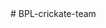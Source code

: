 <!-- # Project Name: BPL Team Draft
The BLP Team Draft website is a dedicated platform for exploring the BPL player draft, built using React, Tailwind CSS, and DaisyUI to ensure a modern and responsive design. This frontend-focused project offers a well-organized interface where users can view detailed player profiles, including stats, draft picks, and team information, all presented through dynamic, visually appealing components. Fans and team managers can navigate easily between sections, explore draft details, and track player selections in real time. With its clean design and user-friendly layout, the site provides a comprehensive and engaging draft experience for all BPL enthusiasts.
#
# Using key features of this project
- Header – Provides navigation and branding for the site.
- Banner – Displays the main highlight or introductory section of the draft.
- AllPlayers – Showcases a list of all available players for the draft.
- Players – Displays detailed information about each player, including stats and draft status.
- Selected Players – Lists players who have been selected, with relevant details.
- Footer – Contains additional links, contact info, and closing details.
#
# Technologies  used this project:
- JavaScript (ES6) – For adding functionality and logic to the project.
- CSS/Tailwind – Styling framework for responsive and utility-first designs.
- DaisyUI – Tailwind CSS component library for consistent UI design.
- Node.js and npm – Environment and package manager for managing dependencies.
- JSX – JavaScript XML syntax for building React components.
- React Toastify – Provides in-app notifications and user feedback.
- Git and GitHub – Version control for managing and sharing code.
- Surge Deploy – Service for deploying the website to the web.
#

# Deploying with Surge 
# [Live-site: ](https://illustrious-soap.surge.sh/)

# Deploying with Netlify
# [Live-site: ](https://bpl-team-draft-b10-a7.netlify.app/) -->#   B P L - c r i c k a t e - t e a m  
 